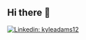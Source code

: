 ## Hi there 👋

[![Linkedin: kyleadams12](https://img.shields.io/badge/-kyleadams12-blue?style=flat-square&logo=Linkedin&logoColor=white&link=www.linkedin.com/in/kyleadams12/)](www.linkedin.com/in/kyleadams12)
